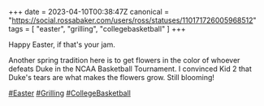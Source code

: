 +++
date = 2023-04-10T00:38:47Z
canonical = "https://social.rossabaker.com/users/ross/statuses/110171726005968512"
tags = [ "easter", "grilling", "collegebasketball" ]
+++

<p>Happy Easter, if that&#39;s your jam.</p><p>Another spring tradition here is to get flowers in the color of whoever defeats Duke in the NCAA Basketball Tournament.  I convinced Kid 2 that Duke&#39;s tears are what makes the flowers grow.  Still blooming!</p><p><a href="https://social.rossabaker.com/tags/Easter" class="mention hashtag" rel="tag">#<span>Easter</span></a> <a href="https://social.rossabaker.com/tags/Grilling" class="mention hashtag" rel="tag">#<span>Grilling</span></a> <a href="https://social.rossabaker.com/tags/CollegeBasketball" class="mention hashtag" rel="tag">#<span>CollegeBasketball</span></a></p>
